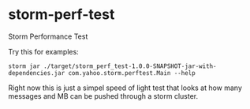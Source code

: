 <!--
  Copyright (c) 2013 Yahoo! Inc. All Rights Reserved. 

  Licensed under the Apache License, Version 2.0 (the "License");
  you may not use this file except in compliance with the License.
  You may obtain a copy of the License at

    http://www.apache.org/licenses/LICENSE-2.0

  Unless required by applicable law or agreed to in writing, software
  distributed under the License is distributed on an "AS IS" BASIS,
  WITHOUT WARRANTIES OR CONDITIONS OF ANY KIND, either express or implied.
  See the License for the specific language governing permissions and
  limitations under the License. See accompanying LICENSE file.
-->
storm-perf-test
===============

Storm Performance Test

Try this for examples: 

```
storm jar ./target/storm_perf_test-1.0.0-SNAPSHOT-jar-with-dependencies.jar com.yahoo.storm.perftest.Main --help
```

Right now this is just a simpel speed of light test that looks at how many messages and MB can be pushed through a storm cluster.
